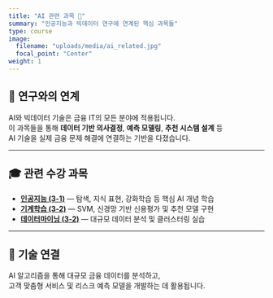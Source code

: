 ```yaml
---
title: "AI 관련 과목 🤖"
summary: "인공지능과 빅데이터 연구에 연계된 핵심 과목들"
type: course
image:
  filename: "uploads/media/ai_related.jpg"
  focal_point: "Center"
weight: 1
---
```


## 🧠 연구와의 연계  
AI와 빅데이터 기술은 금융 IT의 모든 분야에 적용됩니다.  
이 과목들을 통해 **데이터 기반 의사결정**, **예측 모델링**, **추천 시스템 설계** 등  
AI 기술을 실제 금융 문제 해결에 연결하는 기반을 다졌습니다.  

---

## 🎓 관련 수강 과목  
- [**인공지능 (3-1)**](/courses/completed/3-1/ai/) — 탐색, 지식 표현, 강화학습 등 핵심 AI 개념 학습  
- [**기계학습 (3-2)**](/courses/current/3-2/ml/) — SVM, 신경망 기반 신용평가 및 추천 모델 구현  
- [**데이터마이닝 (3-2)**](/courses/current/3-2/dmg/) — 대규모 데이터 분석 및 클러스터링 실습  

---

## 🧩 기술 연결  
AI 알고리즘을 통해 대규모 금융 데이터를 분석하고,  
고객 맞춤형 서비스 및 리스크 예측 모델을 개발하는 데 활용됩니다.
